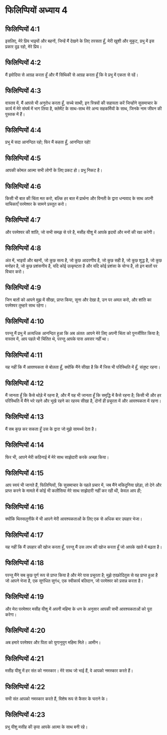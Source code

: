 # फिलिप्पियों अध्याय 4

## फिलिप्पियों 4:1

इसलिए, मेरे प्रिय भाइयों और बहनों, जिन्हें मैं देखने के लिए तरसता हूँ, मेरी खुशी और मुकुट, प्रभु में इस प्रकार दृढ़ रहो, मेरे प्रिय।

## फिलिप्पियों 4:2

मैं इवोदिया से आग्रह करता हूँ और मैं सिंथिकी से आग्रह करता हूँ कि वे प्रभु में एकता से रहें।

## फिलिप्पियों 4:3

वास्तव में, मैं आपसे भी अनुरोध करता हूँ, सच्चे साथी, इन स्त्रियों की सहायता करें जिन्होंने सुसमाचार के कार्य में मेरे संघर्ष में भाग लिया है, क्लेमेंट के साथ-साथ मेरे अन्य सहकर्मियों के साथ, जिनके नाम जीवन की पुस्तक में हैं।

## फिलिप्पियों 4:4

प्रभु में सदा आनन्दित रहो; फिर मैं कहता हूँ, आनन्दित रहो!

## फिलिप्पियों 4:5

आपकी कोमल आत्मा सभी लोगों के लिए प्रकट हो। प्रभु निकट है।

## फिलिप्पियों 4:6

किसी भी बात की चिंता मत करो, बल्कि हर बात में प्रार्थना और विनती के द्वारा धन्यवाद के साथ अपनी याचिकाएँ परमेश्वर के सामने प्रस्तुत करो।

## फिलिप्पियों 4:7

और परमेश्वर की शांति, जो सभी समझ से परे है, मसीह यीशु में आपके हृदयों और मनों की रक्षा करेगी।

## फिलिप्पियों 4:8

अंत में, भाइयों और बहनों, जो कुछ सत्य है, जो कुछ आदरणीय है, जो कुछ सही है, जो कुछ शुद्ध है, जो कुछ मनोहर है, जो कुछ प्रशंसनीय है, यदि कोई उत्कृष्टता है और यदि कोई प्रशंसा के योग्य है, तो इन बातों पर विचार करो।

## फिलिप्पियों 4:9

जिन बातों को आपने मुझ में सीखा, प्राप्त किया, सुना और देखा है, उन पर अमल करो, और शांति का परमेश्वर तुम्हारे साथ रहेगा।

## फिलिप्पियों 4:10

परन्तु मैं प्रभु में अत्यधिक आनन्दित हुआ कि अब अंततः आपने मेरे लिए अपनी चिंता को पुनर्जीवित किया है; वास्तव में, आप पहले भी चिंतित थे, परन्तु आपके पास अवसर नहीं था।

## फिलिप्पियों 4:11

यह नहीं कि मैं आवश्यकता से बोलता हूँ, क्योंकि मैंने सीखा है कि मैं जिस भी परिस्थिति में हूँ, संतुष्ट रहना।

## फिलिप्पियों 4:12

मैं जानता हूँ कि कैसे थोड़े में रहना है, और मैं यह भी जानता हूँ कि समृद्धि में कैसे रहना है; किसी भी और हर परिस्थिति में मैंने भरे रहने और भूखे रहने का रहस्य सीखा है, दोनों ही प्रचुरता में और आवश्यकता में रहना।

## फिलिप्पियों 4:13

मैं सब कुछ कर सकता हूँ उस के द्वारा जो मुझे सामर्थ्य देता है।

## फिलिप्पियों 4:14

फिर भी, आपने मेरी कठिनाई में मेरे साथ साझेदारी करके अच्छा किया।

## फिलिप्पियों 4:15

आप स्वयं भी जानते हैं, फिलिप्पियों, कि सुसमाचार के पहले प्रचार में, जब मैंने मकिदुनिया छोड़ा, तो देने और प्राप्त करने के मामले में कोई भी कलीसिया मेरे साथ साझेदारी नहीं कर रही थी, केवल आप ही;

## फिलिप्पियों 4:16

क्योंकि थिस्सलुनीके में भी आपने मेरी आवश्यकताओं के लिए एक से अधिक बार उपहार भेजा।

## फिलिप्पियों 4:17

यह नहीं कि मैं उपहार की खोज करता हूँ, परन्तु मैं उस लाभ की खोज करता हूँ जो आपके खाते में बढ़ता है।

## फिलिप्पियों 4:18

परन्तु मैंने सब कुछ पूर्ण रूप से प्राप्त किया है और मेरे पास प्रचुरता है; मुझे एपफ्रोदितुस से वह प्राप्त हुआ है जो आपने भेजा है, एक सुगंधित सुगंध, एक स्वीकार्य बलिदान, जो परमेश्वर को प्रसन्न करता है।

## फिलिप्पियों 4:19

और मेरा परमेश्वर मसीह यीशु में अपनी महिमा के धन के अनुसार आपकी सभी आवश्यकताओं को पूरा करेगा।

## फिलिप्पियों 4:20

अब हमारे परमेश्वर और पिता को युगानुयुग महिमा मिले। आमीन।

## फिलिप्पियों 4:21

मसीह यीशु में हर संत को नमस्कार। मेरे साथ जो भाई हैं, वे आपको नमस्कार करते हैं।

## फिलिप्पियों 4:22

सभी संत आपको नमस्कार करते हैं, विशेष रूप से कैसर के घराने के।

## फिलिप्पियों 4:23

प्रभु यीशु मसीह की कृपा आपके आत्मा के साथ बनी रहे।
